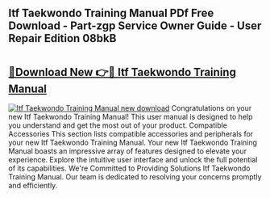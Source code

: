 ## Itf Taekwondo Training Manual PDf Free Download - Part-zgp Service Owner Guide - User Repair Edition 08bkB

# <h2><a href="http://bc10006.oget.top/?id=Itf+Taekwondo+Training+Manual">🔗Download New 👉🔴 Itf Taekwondo Training Manual</a></h2>

[![Itf Taekwondo Training Manual new download](https://i.imgur.com/5g1atiW.png)](http://bc10006.oget.top/?id=Itf+Taekwondo+Training+Manual)
Congratulations on your new Itf Taekwondo Training Manual! This user manual is designed to help you understand and get the most out of your product. Compatible Accessories This section lists compatible accessories and peripherals for your new Itf Taekwondo Training Manual. Your new Itf Taekwondo Training Manual boasts an impressive array of features designed to elevate your experience. Explore the intuitive user interface and unlock the full potential of its capabilities. We're Committed to Providing Solutions Itf Taekwondo Training Manual. Our team is dedicated to resolving your concerns promptly and efficiently.
